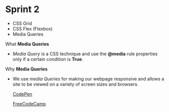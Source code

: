 # Sprint 2
  - CSS Grid
  - CSS Flex (Flexbox)
  - Media Queries

What **Media Queries**
- *Media Query* is a CSS technique and use the **@media** rule properties only if a certain condition is **True**.

Why **Media Queries**
- We use *media Queries* for making our webpage responsive and allows a site to be viewed on a variety of screen sizes
  and browsers.
  
  [CodePen](https://codepen.io/Eksy)
  
  [FreeCodeCamp](https://www.freecodecamp.org/sintu)
